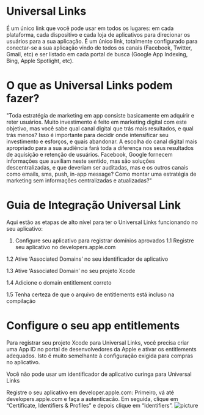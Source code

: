 # Universal Links #

É um único link que você pode usar em todos os lugares: em cada plataforma, cada dispositivo e cada loja de aplicativos para direcionar os usuários para a sua aplicação. É um único link, totalmente configurado para conectar-se a sua aplicação vindo de todos os canais (Facebook, Twitter, Gmail, etc) e ser listado em cada portal de busca (Google App Indexing, Bing, Apple Spotlight, etc).

# O que as Universal Links podem fazer? #

"Toda estratégia de marketing em app consiste basicamente em adquirir e reter usuários. Muito investimento é feito em marketing digital com este objetivo, mas você sabe qual canal digital que trás mais resultados, e qual trás menos? Isso é importante para decidir onde intensificar seu investimento e esforços, e quais abandonar. A escolha do canal digital mais apropriado para a sua audiência fará toda a diferença nos seus resultados de aquisição e retenção de usuários. Facebook, Google fornecem informações que auxiliam neste sentido, mas são soluções descentralizadas, e que deveriam ser auditadas, mas e os outros canais como emails, sms, push, in-app message? Como montar uma estratégia de marketing sem informações centralizadas e atualizadas?"


# Guia de Integração Universal Link #
Aqui estão as etapas de alto nível para ter o Universal Links funcionando no seu aplicativo:

1. Configure seu aplicativo para registrar domínios aprovados
1.1 Registre seu aplicativo no developers.apple.com

1.2 Ative ‘Associated Domains’ no seu identificador de aplicativo

1.3 Ative ‘Associated Domain’ no seu projeto Xcode

1.4 Adicione o domain entitlement correto

1.5 Tenha certeza de que o arquivo de entitlements está incluso na compilação


# Configure o seu app entitlements #
Para registrar seu projeto Xcode para Universal Links, você precisa criar uma App ID no portal de desenvolvedores da Apple e ativar os entitlements adequados. Isto é muito semelhante à configuração exigida para compras no aplicativo.

Você não pode usar um identificador de aplicativo curinga para Universal Links

Registre o seu aplicativo em developer.apple.com:
Primeiro, vá até developers.apple.com e faça a autenticacão. Em seguida, clique em “Certificate, Identifiers & Profiles” e depois clique em “Identifiers”.
![picture](http://cdn.getmo.com.br/images/universal_links/developer_portal.png)




